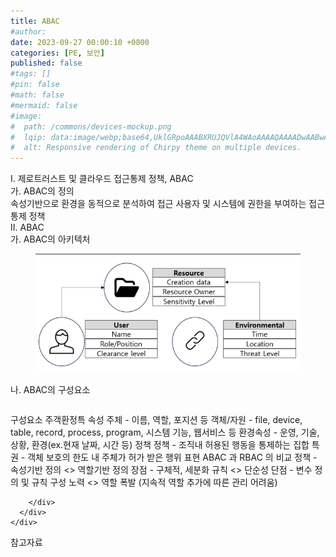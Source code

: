 ```yaml
---
title: ABAC
#author: 
date: 2023-09-27 00:00:10 +0800
categories: [PE, 보안]
published: false
#tags: []
#pin: false
#math: false
#mermaid: false
#image:
#  path: /commons/devices-mockup.png
#  lqip: data:image/webp;base64,UklGRpoAAABXRUJQVlA4WAoAAAAQAAAADwAABwAAQUxQSDIAAAARL0AmbZurmr57yyIiqE8oiG0bejIYEQTgqiDA9vqnsUSI6H+oAERp2HZ65qP/VIAWAFZQOCBCAAAA8AEAnQEqEAAIAAVAfCWkAALp8sF8rgRgAP7o9FDvMCkMde9PK7euH5M1m6VWoDXf2FkP3BqV0ZYbO6NA/VFIAAAA
#  alt: Responsive rendering of Chirpy theme on multiple devices.
---
```


<div class="post-wrap">
  <div class="para">
    <div class="para-title">
      I. 제로트러스트 및 클라우드 접근통제 정책, ABAC
    </div>
    <div class="para-cntnt">
      <div class="para">
        <div class="para-title">
          가. ABAC의 정의
        </div>
        <div class="para-cntnt">
            속성기반으로 환경을 동적으로 분석하여 접근 사용자 및 시스템에 권한을 부여하는 접근통제 정책
        </div>
      </div>
    </div>
  </div>
  
  <div class="para">
    <div class="para-title">
      II. ABAC
    </div>
    <div class="para-cntnt">
      <div class="para">
        <div class="para-title">
          가. ABAC의 아키텍처
        </div>
        <div class="para-cntnt">
          <figure class="post-figure">
            <img src="/assets/img/posts/ABAC.png" alt="ABAC">
<!--            <figcaption>Source: Unveiling the Metaverse: Exploring Emerging Trends, Multifaceted Perspectives, and Future Challenges</figcaption>-->
          </figure>
        </div>
      </div>
      <div class="para">
        <div class="para-title">
          나. ABAC의 구성요소
        </div>
        <div class="para-cntnt">
          <table class="post-table">
          </table>
          구성요소 주객환정특
  속성
    주체 - 이름, 역할, 포지션 등
    객체/자원 - file, device, table, record, process, program, 시스템 기능, 웹서비스 등
    환경속성 - 운영, 기술, 상황, 환경(ex.현재 날짜, 시간 등)
  정책
    정책 - 조직내 허용된 행동을 통제하는 집합
    특권 - 객체 보호의 한도 내 주체가 허가 받은 행위 표현
ABAC 과 RBAC 의 비교
  정책 - 속성기반 정의 &lt;&gt; 역할기반 정의
  장점 - 구체적, 세분화 규칙 &lt;&gt; 단순성
  단점 - 변수 정의 및 규칙 구성 노력 &lt;&gt; 역할 폭발 (지속적 역할 추가에 따른 관리 어려움)

        </div>
      </div>
    </div>
  </div>

  <div class="refr-wrap">
    <div class="refr-title">
        참고자료
    </div>
    <ol class="refr-list">
    <!--    <li>(나현식, 최대선) <a target="_blank" href="https://scienceon.kisti.re.kr/commons/util/originalView.do?cn=JAKO202225948430499&oCn=JAKO202225948430499&dbt=JAKO&journal=NJOU00291864">메타버스 보안 위협 요소 및 대응 방안 검토</a></li>-->
    <!--    <li>(M. Uddin, S. Manickam, H. Ullah, M. Obaidat and A. Dandoush) <a target="_blank" href="https://ieeexplore.ieee.org/abstract/document/10138386">Unveiling the Metaverse: Exploring Emerging Trends, Multifaceted Perspectives, and Future Challenges</a></li>-->
    </ol>
  </div>
</div>

